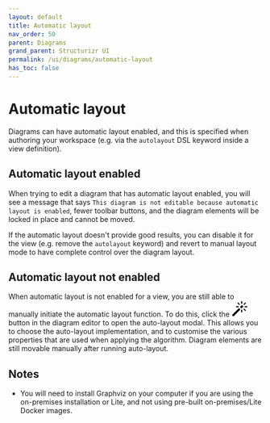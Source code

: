 ```yaml
---
layout: default
title: Automatic layout
nav_order: 50
parent: Diagrams
grand_parent: Structurizr UI
permalink: /ui/diagrams/automatic-layout
has_toc: false
---
```


# Automatic layout

Diagrams can have automatic layout enabled, and this is specified when authoring your workspace
(e.g. via the `autolayout` DSL keyword inside a view definition).

## Automatic layout enabled

When trying to edit a diagram that has automatic layout enabled, you will see a message that says
`This diagram is not editable because automatic layout is enabled`, fewer toolbar buttons, and the diagram elements
will be locked in place and cannot be moved.

If the automatic layout doesn't provide good results, you can disable it for the view
(e.g. remove the `autolayout` keyword) and revert to manual layout mode to have complete control over the diagram layout.

## Automatic layout not enabled

When automatic layout is not enabled for a view, you are still able to manually initiate the automatic layout function.
To do this, click the ![](../bootstrap-icons/magic.svg) button in the diagram editor to open the auto-layout modal.
This allows you to choose the auto-layout implementation, and to customise the various properties that are used
when applying the algorithm. Diagram elements are still movable manually after running auto-layout.

## Notes

- You will need to install Graphviz on your computer if you are using the on-premises installation or Lite, and not using pre-built on-premises/Lite Docker images.